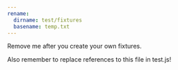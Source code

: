 ```yaml
---
rename:
  dirname: test/fixtures
  basename: temp.txt
---
```


Remove me after you create your own fixtures.

Also remember to replace references to this file in test.js!
